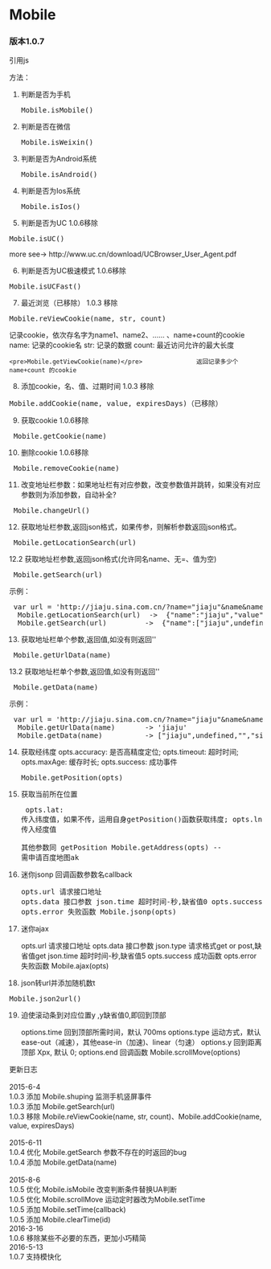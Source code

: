 <h1>Mobile</h1>
<h3>版本1.0.7</h3>

 引用js

 方法：
 
 1. 判断是否为手机 <pre>Mobile.isMobile()</pre>

 2. 判断是否在微信 <pre>Mobile.isWeixin()</pre>

 3. 判断是否为Android系统 <pre>Mobile.isAndroid()</pre>

 4. 判断是否为Ios系统 <pre>Mobile.isIos()</pre>

 5. 判断是否为UC   1.0.6移除
 <pre>Mobile.isUC()</pre>   more see-> http://www.uc.cn/download/UCBrowser_User_Agent.pdf    

 6. 判断是否为UC极速模式   1.0.6移除
 <pre>Mobile.isUCFast()</pre>   


 7. 最近浏览（已移除） 	1.0.3 移除
 <pre>Mobile.reViewCookie(name, str, count)</pre>
 记录cookie，依次存名字为name1、name2、…… 、name+count的cookie
        name:   记录的cookie名
        str:    记录的数据
        count:  最近访问允许的最大长度

    <pre>Mobile.getViewCookie(name)</pre>				返回记录多少个 name+count 的cookie

 8. 添加cookie，名、值、过期时间 1.0.3 移除
  <pre>Mobile.addCookie(name, value, expiresDays)（已移除）</pre> 


 9. 获取cookie  1.0.6移除
 <pre> Mobile.getCookie(name)</pre>    
 10. 删除cookie  1.0.6移除 
 <pre> Mobile.removeCookie(name)</pre>  

 11. 改变地址栏参数：如果地址栏有对应参数，改变参数值并跳转，如果没有对应参数则为添加参数，自动补全?
  <pre> Mobile.changeUrl()</pre> 
 12. 获取地址栏参数,返回json格式，如果传参，则解析参数返回json格式。
  <pre> Mobile.getLocationSearch(url)</pre> 
 12.2 获取地址栏参数,返回json格式(允许同名name、无=、值为空)
  <pre> Mobile.getSearch(url)</pre> 
 示例： 
  <pre> var url = 'http://jiaju.sina.com.cn/?name="jiaju"&name&name=&name=sina&value=leju';
  Mobile.getLocationSearch(url)  ->  {"name":"jiaju","value":"leju"}
  Mobile.getSearch(url)         ->  {"name":["jiaju",undefined,"","sina"],"value":"leju"}</pre> 

 13. 获取地址栏单个参数,返回值,如没有则返回''
  <pre> Mobile.getUrlData(name)</pre> 
 13.2 获取地址栏单个参数,返回值,如没有则返回''
  <pre> Mobile.getData(name)</pre> 
  示例： 
 <pre> var url = 'http://jiaju.sina.com.cn/?name="jiaju"&name&name=&name=sina&value=leju'
  Mobile.getUrlData(name) 		-> 'jiaju'
  Mobile.getData(name) 			-> ["jiaju",undefined,"","sina"]</pre> 

 14. 获取经纬度
		opts.accuracy: 	是否高精度定位;
	    opts.timeout: 超时时间;
	    opts.maxAge: 缓存时长;
	    opts.success: 成功事件
    <pre>  Mobile.getPosition(opts)</pre> 

 15. 获取当前所在位置
	<pre>   opts.lat: 传入纬度值，如果不传，运用自身getPosition()函数获取纬度;
		opts.lng: 传入经度值  
		其他参数同 getPosition
	  Mobile.getAddress(opts)  -- 	需申请百度地图ak</pre> 
	

 16. 迷你jsonp 	回调函数参数名callback
 	<pre>opts.url 请求接口地址
 		opts.data 接口参数
 		json.time 超时时间-秒,缺省值0
 		opts.success 成功函数
 		opts.error 失败函数
 	 Mobile.jsonp(opts)</pre> 

 17. 迷你ajax
    
        opts.url 请求接口地址
 		opts.data 接口参数
 		json.type 请求格式get or post,缺省值get
		json.time 超时时间-秒,缺省值5
 		opts.success 成功函数
 		opts.error 失败函数
 	Mobile.ajax(opts)

 18. json转url并添加随机数t
  <pre>Mobile.json2url()</pre>


 19. 迫使滚动条到对应位置y ,y缺省值0,即回到顶部
    
	    options.time   回到顶部所需时间，默认 700ms
		options.type   运动方式，默认 ease-out（减速），其他ease-in（加速)、linear（匀速）
		options.y 回到距离顶部 Xpx, 默认 0;
		options.end    回调函数
	 Mobile.scrollMove(options)


更新日志<br/>
<br/>2015-6-4
<br/>1.0.3 添加    Mobile.shuping 监测手机竖屏事件
<br/>1.0.3 添加    Mobile.getSearch(url) 
<br/>1.0.3 移除    Mobile.reViewCookie(name, str, count)、Mobile.addCookie(name, value, expiresDays)<br/>
<br/>2015-6-11
<br/>1.0.4 优化    Mobile.getSearch 参数不存在的时返回的bug
<br/>1.0.4 添加    Mobile.getData(name)<br/>
<br/>2015-8-6
<br/>1.0.5 优化    Mobile.isMobile 改变判断条件替换UA判断
<br/>1.0.5 优化    Mobile.scrollMove 运动定时器改为Mobile.setTime
<br/>1.0.5 添加    Mobile.setTime(callback)
<br/>1.0.5 添加    Mobile.clearTime(id)
<br/>2016-3-16
<br/>1.0.6 移除某些不必要的东西，更加小巧精简
<br/>2016-5-13
<br/>1.0.7 支持模快化

